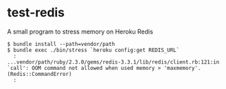 # test-redis
A small program to stress memory on Heroku Redis

```
$ bundle install --path=vendor/path
$ bundle exec ./bin/stress `heroku config:get REDIS_URL`
  :
...vendor/path/ruby/2.3.0/gems/redis-3.3.1/lib/redis/client.rb:121:in `call': OOM command not allowed when used memory > 'maxmemory'. (Redis::CommandError)
  :
```
